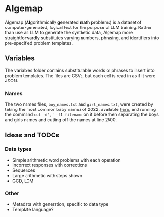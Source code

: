# Algemap

Algemap (**Al**gorithmically **ge**nerated **ma**th **p**roblems) is a dataset of computer-generated, logical text for the purpose of LLM training. Rather than use an LLM to generate the synthetic data, Algemap more straightforwardly substitutes varying numbers, phrasing, and identifiers into pre-specified problem templates.

## Variables

The variables folder contains substitutable words or phrases to insert into problem templates. The files are CSVs, but each cell is read in as if it were JSON.

### Names

The two names files, `boy_names.txt` and `girl_names.txt`, were created by taking the most common baby names of 2022, available [here](https://www.ssa.gov/oact/babynames/limits.html), and running the command `cut -d',' -f1 filename` on it before then separating the boys and girls names and cutting off the names at line 2500.

## Ideas and TODOs

### Data types

- Simple arithmetic word problems with each operation
- Incorrect responses with corrections
- Sequences
- Large arithmetic with steps shown
- GCD, LCM

### Other

- Metadata with generation, specific to data type
- Template language?